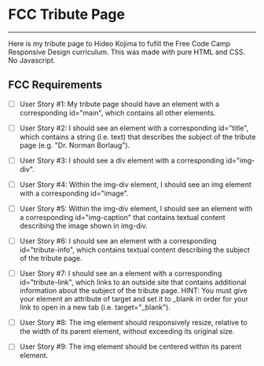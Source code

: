 # FCC Tribute Page

-------

Here is my tribute page to Hideo Kojima to fufill the Free Code Camp Responsive Design curriculum. This was made with pure HTML and CSS. No Javascript.

## FCC Requirements

- [ ] User Story #1: My tribute page should have an element with a corresponding id="main", which contains all other elements.

- [ ] User Story #2: I should see an element with a corresponding id="title", which contains a string (i.e. text) that describes the subject of the tribute page (e.g. "Dr. Norman Borlaug").

- [ ] User Story #3: I should see a div element with a corresponding id="img-div".

- [ ] User Story #4: Within the img-div element, I should see an img element with a corresponding id="image".

- [ ] User Story #5: Within the img-div element, I should see an element with a corresponding id="img-caption" that contains textual content describing the image shown in img-div.

- [ ] User Story #6: I should see an element with a corresponding id="tribute-info", which contains textual content describing the subject of the tribute page.

- [ ] User Story #7: I should see an a element with a corresponding id="tribute-link", which links to an outside site that contains additional information about the subject of the tribute page. HINT: You must give your element an attribute of target and set it to _blank in order for your link to open in a new tab (i.e. target="_blank").

- [ ] User Story #8: The img element should responsively resize, relative to the width of its parent element, without exceeding its original size.

- [ ] User Story #9: The img element should be centered within its parent element.